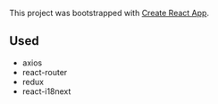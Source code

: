 This project was bootstrapped with [Create React App](https://github.com/facebookincubator/create-react-app).

## Used

- axios
- react-router
- redux
- react-i18next